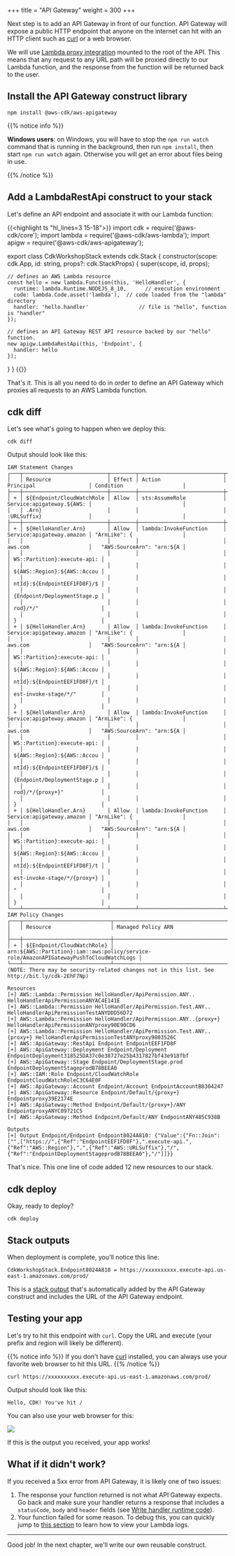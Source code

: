 +++
title = "API Gateway"
weight = 300
+++

Next step is to add an API Gateway in front of our function. API Gateway will
expose a public HTTP endpoint that anyone on the internet can hit with an HTTP
client such as [curl](https://curl.haxx.se/) or a web browser.

We will use [Lambda proxy
integration](https://docs.aws.amazon.com/apigateway/latest/developerguide/api-gateway-create-api-as-simple-proxy-for-lambda.html)
mounted to the root of the API. This means that any request to any URL path will
be proxied directly to our Lambda function, and the response from the function
will be returned back to the user.

## Install the API Gateway construct library

```
npm install @aws-cdk/aws-apigateway
```

{{% notice info %}}

**Windows users**: on Windows, you will have to stop the `npm run watch` command
that is running in the background, then run `npm install`, then start
`npm run watch` again. Otherwise you will get an error about files being
in use.

{{% /notice %}}

## Add a LambdaRestApi construct to your stack

Let's define an API endpoint and associate it with our Lambda function:

{{<highlight ts "hl_lines=3 15-18">}}
import cdk = require('@aws-cdk/core');
import lambda = require('@aws-cdk/aws-lambda');
import apigw = require('@aws-cdk/aws-apigateway');

export class CdkWorkshopStack extends cdk.Stack {
  constructor(scope: cdk.App, id: string, props?: cdk.StackProps) {
    super(scope, id, props);

    // defines an AWS Lambda resource
    const hello = new lambda.Function(this, 'HelloHandler', {
      runtime: lambda.Runtime.NODEJS_8_10,      // execution environment
      code: lambda.Code.asset('lambda'),  // code loaded from the "lambda" directory
      handler: 'hello.handler'                // file is "hello", function is "handler"
    });

    // defines an API Gateway REST API resource backed by our "hello" function.
    new apigw.LambdaRestApi(this, 'Endpoint', {
      handler: hello
    });

  }
}
{{</highlight>}}

That's it. This is all you need to do in order to define an API Gateway which
proxies all requests to an AWS Lambda function.

## cdk diff

Let's see what's going to happen when we deploy this:

```
cdk diff
```

Output should look like this:

```
IAM Statement Changes
┌───┬───────────────────────────┬────────┬───────────────────────────┬───────────────────────────┬─────────────────────────────┐
│   │ Resource                  │ Effect │ Action                    │ Principal                 │ Condition                   │
├───┼───────────────────────────┼────────┼───────────────────────────┼───────────────────────────┼─────────────────────────────┤
│ + │ ${Endpoint/CloudWatchRole │ Allow  │ sts:AssumeRole            │ Service:apigateway.${AWS: │                             │
│   │ .Arn}                     │        │                           │ :URLSuffix}               │                             │
├───┼───────────────────────────┼────────┼───────────────────────────┼───────────────────────────┼─────────────────────────────┤
│ + │ ${HelloHandler.Arn}       │ Allow  │ lambda:InvokeFunction     │ Service:apigateway.amazon │ "ArnLike": {                │
│   │                           │        │                           │ aws.com                   │   "AWS:SourceArn": "arn:${A │
│   │                           │        │                           │                           │ WS::Partition}:execute-api: │
│   │                           │        │                           │                           │ ${AWS::Region}:${AWS::Accou │
│   │                           │        │                           │                           │ ntId}:${EndpointEEF1FD8F}/$ │
│   │                           │        │                           │                           │ {Endpoint/DeploymentStage.p │
│   │                           │        │                           │                           │ rod}/*/"                    │
│   │                           │        │                           │                           │ }                           │
│ + │ ${HelloHandler.Arn}       │ Allow  │ lambda:InvokeFunction     │ Service:apigateway.amazon │ "ArnLike": {                │
│   │                           │        │                           │ aws.com                   │   "AWS:SourceArn": "arn:${A │
│   │                           │        │                           │                           │ WS::Partition}:execute-api: │
│   │                           │        │                           │                           │ ${AWS::Region}:${AWS::Accou │
│   │                           │        │                           │                           │ ntId}:${EndpointEEF1FD8F}/t │
│   │                           │        │                           │                           │ est-invoke-stage/*/"        │
│   │                           │        │                           │                           │ }                           │
│ + │ ${HelloHandler.Arn}       │ Allow  │ lambda:InvokeFunction     │ Service:apigateway.amazon │ "ArnLike": {                │
│   │                           │        │                           │ aws.com                   │   "AWS:SourceArn": "arn:${A │
│   │                           │        │                           │                           │ WS::Partition}:execute-api: │
│   │                           │        │                           │                           │ ${AWS::Region}:${AWS::Accou │
│   │                           │        │                           │                           │ ntId}:${EndpointEEF1FD8F}/$ │
│   │                           │        │                           │                           │ {Endpoint/DeploymentStage.p │
│   │                           │        │                           │                           │ rod}/*/{proxy+}"            │
│   │                           │        │                           │                           │ }                           │
│ + │ ${HelloHandler.Arn}       │ Allow  │ lambda:InvokeFunction     │ Service:apigateway.amazon │ "ArnLike": {                │
│   │                           │        │                           │ aws.com                   │   "AWS:SourceArn": "arn:${A │
│   │                           │        │                           │                           │ WS::Partition}:execute-api: │
│   │                           │        │                           │                           │ ${AWS::Region}:${AWS::Accou │
│   │                           │        │                           │                           │ ntId}:${EndpointEEF1FD8F}/t │
│   │                           │        │                           │                           │ est-invoke-stage/*/{proxy+} │
│   │                           │        │                           │                           │ "                           │
│   │                           │        │                           │                           │ }                           │
└───┴───────────────────────────┴────────┴───────────────────────────┴───────────────────────────┴─────────────────────────────┘
IAM Policy Changes
┌───┬────────────────────────────┬─────────────────────────────────────────────────────────────────────────────────────────┐
│   │ Resource                   │ Managed Policy ARN                                                                      │
├───┼────────────────────────────┼─────────────────────────────────────────────────────────────────────────────────────────┤
│ + │ ${Endpoint/CloudWatchRole} │ arn:${AWS::Partition}:iam::aws:policy/service-role/AmazonAPIGatewayPushToCloudWatchLogs │
└───┴────────────────────────────┴─────────────────────────────────────────────────────────────────────────────────────────┘
(NOTE: There may be security-related changes not in this list. See http://bit.ly/cdk-2EhF7Np)

Resources
[+] AWS::Lambda::Permission HelloHandler/ApiPermission.ANY.. HelloHandlerApiPermissionANYAC4E141E
[+] AWS::Lambda::Permission HelloHandler/ApiPermission.Test.ANY.. HelloHandlerApiPermissionTestANYDDD56D72
[+] AWS::Lambda::Permission HelloHandler/ApiPermission.ANY..{proxy+} HelloHandlerApiPermissionANYproxy90E90CD6
[+] AWS::Lambda::Permission HelloHandler/ApiPermission.Test.ANY..{proxy+} HelloHandlerApiPermissionTestANYproxy9803526C
[+] AWS::ApiGateway::RestApi Endpoint EndpointEEF1FD8F
[+] AWS::ApiGateway::Deployment Endpoint/Deployment EndpointDeployment318525DA37c0e38727e25b4317827bf43e918fbf
[+] AWS::ApiGateway::Stage Endpoint/DeploymentStage.prod EndpointDeploymentStageprodB78BEEA0
[+] AWS::IAM::Role Endpoint/CloudWatchRole EndpointCloudWatchRoleC3C64E0F
[+] AWS::ApiGateway::Account Endpoint/Account EndpointAccountB8304247
[+] AWS::ApiGateway::Resource Endpoint/Default/{proxy+} Endpointproxy39E2174E
[+] AWS::ApiGateway::Method Endpoint/Default/{proxy+}/ANY EndpointproxyANYC09721C5
[+] AWS::ApiGateway::Method Endpoint/Default/ANY EndpointANY485C938B

Outputs
[+] Output Endpoint/Endpoint Endpoint8024A810: {"Value":{"Fn::Join":["",["https://",{"Ref":"EndpointEEF1FD8F"},".execute-api.",{"Ref":"AWS::Region"},".",{"Ref":"AWS::URLSuffix"},"/",{"Ref":"EndpointDeploymentStageprodB78BEEA0"},"/"]]}}
```

That's nice. This one line of code added 12 new resources to our stack.

## cdk deploy

Okay, ready to deploy?

```
cdk deploy
```

## Stack outputs

When deployment is complete, you'll notice this line:

```
CdkWorkshopStack.Endpoint8024A810 = https://xxxxxxxxxx.execute-api.us-east-1.amazonaws.com/prod/
```

This is a [stack output](https://docs.aws.amazon.com/AWSCloudFormation/latest/UserGuide/stacks.html) that's
automatically added by the API Gateway construct and includes the URL of the API Gateway endpoint.

## Testing your app

Let's try to hit this endpoint with `curl`. Copy the URL and execute (your
prefix and region will likely be different).

{{% notice info %}}
If you don't have [curl](https://curl.haxx.se/) installed, you can always use
your favorite web browser to hit this URL.
{{% /notice %}}

```
curl https://xxxxxxxxxx.execute-api.us-east-1.amazonaws.com/prod/
```

Output should look like this:

```
Hello, CDK! You've hit /
```

You can also use your web browser for this:

![](./browser.png)

If this is the output you received, your app works!

## What if it didn't work?

If you received a 5xx error from API Gateway, it is likely one of two issues:

1. The response your function returned is not what API Gateway expects. Go back
   and make sure your handler returns a response that includes a `statusCode`,
   `body` and `header` fields (see [Write handler runtime
   code](./200-lambda.html)).
2. Your function failed for some reason. To debug this, you can quickly jump to [this section](../40-hit-counter/500-logs.html)
   to learn how to view your Lambda logs.

---

Good job! In the next chapter, we'll write our own reusable construct.
